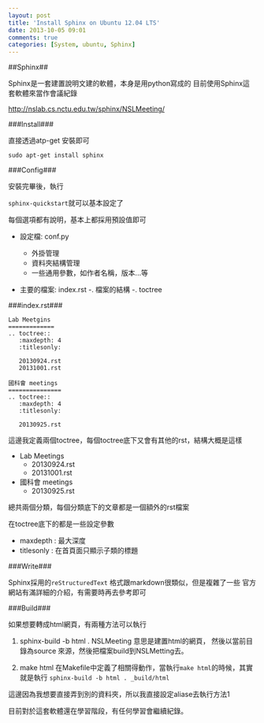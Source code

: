 ```yaml
---
layout: post
title: 'Install Sphinx on Ubuntu 12.04 LTS'
date: 2013-10-05 09:01
comments: true
categories: [System, ubuntu, Sphinx]
---
```

##Sphinx##

Sphinx是一套建置說明文建的軟體，本身是用python寫成的
目前使用Sphinx這套軟體來當作會議紀錄

http://nslab.cs.nctu.edu.tw/sphinx/NSLMeeting/

<!--more-->

###Install###

直接透過atp-get 安裝即可

`sudo apt-get install sphinx`


###Config###

安裝完畢後，執行

`sphinx-quickstart`就可以基本設定了

每個選項都有說明，基本上都採用預設值即可

- 設定檔: conf.py

	-  外掛管理
  -  資料夾結構管理
  -  一些通用參數，如作者名稱，版本...等
  
- 主要的檔案: index.rst
	-. 檔案的結構
  -. toctree

###index.rst###
```
Lab Meetgins
=============
.. toctree::
   :maxdepth: 4
   :titlesonly:

   20130924.rst
   20131001.rst

國科會 meetings
===============
.. toctree::
   :maxdepth: 4
   :titlesonly:

   20130925.rst
```

這邊我定義兩個toctree，每個toctree底下又會有其他的rst，結構大概是這樣

- Lab Meetings
	- 20130924.rst
  - 20131001.rst
- 國科會 meetings
	- 20130925.rst
  
總共兩個分類，每個分類底下的文章都是一個額外的rst檔案

在toctree底下的都是一些設定參數

- maxdepth : 最大深度
- titlesonly : 在首頁面只顯示子類的標題


###Write###

Sphinx採用的`reStructuredText`
格式跟markdown很類似，但是複雜了一些
官方網站有滿詳細的介紹，有需要時再去參考即可


###Build###

如果想要轉成html網頁，有兩種方法可以執行

1. sphinx-build -b html .  NSLMeeting
 	 意思是建置html的網頁， 然後以當前目錄為source 來源，然後把檔案build到NSLMetting去。  
   
2. make html
   在Makefile中定義了相關得動作，當執行`make html`的時候，其實就是執行
   `sphinx-build -b html . _build/html` 

這邊因為我想要直接弄到別的資料夾，所以我直接設定aliase去執行方法1

目前對於這套軟體還在學習階段，有任何學習會繼續紀錄。


